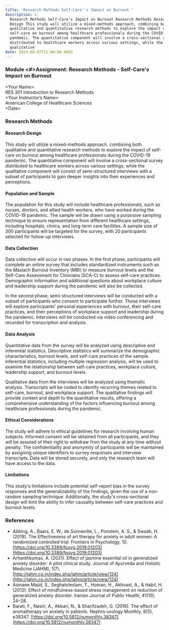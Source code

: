 ```yaml
---
title: 'Research Methods Self-Care''s Impact on Burnout '
description: >-
  Research Methods Self-Care's Impact on Burnout Research Methods Research
  Design This study will utilize a mixed-methods approach, combining both
  qualitative and quantitative research methods to explore the impact of
  self-care on burnout among healthcare professionals during the COVID-19
  pandemic. The quantitative component will involve a cross-sectional survey
  distributed to healthcare workers across various settings, while the
  qualitative
date: 2024-08-07T21:00:00.000Z
---
```


### Module \<#>Assignment: Research Methods - Self-Care's Impact on Burnout

\<Your Name>  
RES 301 Introduction to Research Methods  
\<Your Instructor’s Name>  
American College of Healthcare Sciences  
\<Date> 

### Research Methods

#### Research Design

This study will utilize a mixed-methods approach, combining both qualitative and quantitative research methods to explore the impact of self-care on burnout among healthcare professionals during the COVID-19 pandemic. The quantitative component will involve a cross-sectional survey distributed to healthcare workers across various settings, while the qualitative component will consist of semi-structured interviews with a subset of participants to gain deeper insights into their experiences and perceptions.

#### Population and Sample

The population for this study will include healthcare professionals, such as nurses, doctors, and allied health workers, who have worked during the COVID-19 pandemic. The sample will be drawn using a purposive sampling technique to ensure representation from different healthcare settings, including hospitals, clinics, and long-term care facilities. A sample size of 300 participants will be targeted for the survey, with 20 participants selected for follow-up interviews.

#### Data Collection

Data collection will occur in two phases. In the first phase, participants will complete an online survey that includes standardized instruments such as the Maslach Burnout Inventory (MBI) to measure burnout levels and the Self-Care Assessment for Clinicians (SCA-C) to assess self-care practices. Demographic information and additional questions about workplace culture and leadership support during the pandemic will also be collected.

In the second phase, semi-structured interviews will be conducted with a subset of participants who consent to participate further. These interviews will explore participants' personal experiences with burnout, their self-care practices, and their perceptions of workplace support and leadership during the pandemic. Interviews will be conducted via video conferencing and recorded for transcription and analysis.

#### Data Analysis

Quantitative data from the survey will be analyzed using descriptive and inferential statistics. Descriptive statistics will summarize the demographic characteristics, burnout levels, and self-care practices of the sample. Inferential statistics, including multiple regression analysis, will be used to examine the relationship between self-care practices, workplace culture, leadership support, and burnout levels.

Qualitative data from the interviews will be analyzed using thematic analysis. Transcripts will be coded to identify recurring themes related to self-care, burnout, and workplace support. The qualitative findings will provide context and depth to the quantitative results, offering a comprehensive understanding of the factors influencing burnout among healthcare professionals during the pandemic.

#### Ethical Considerations

The study will adhere to ethical guidelines for research involving human subjects. Informed consent will be obtained from all participants, and they will be assured of their right to withdraw from the study at any time without penalty. The confidentiality and anonymity of participants will be maintained by assigning unique identifiers to survey responses and interview transcripts. Data will be stored securely, and only the research team will have access to the data.

#### Limitations

This study's limitations include potential self-report bias in the survey responses and the generalizability of the findings, given the use of a non-random sampling technique. Additionally, the study's cross-sectional design will limit the ability to infer causality between self-care practices and burnout levels.

### References

* Abbing, A., Baars, E. W., de Sonneville, L., Ponstein, A. S., & Swaab, H. (2019). The Effectiveness of art therapy for anxiety in adult women: A randomized controlled trial. Frontiers in Psychology, 10. [https://doi.org/10.3389/fpsyg.2019.01203](https://doi.org/10.3389/fpsyg.2019.01203)
* Arhanthkumas, A. (2021). Effect of jasmine essential oil in generalized anxiety disorder: A pilot clinical study. Journal of Ayurveda and Holistic Medicine (JAHM), 1(7). [http://jahm.co.in/index.php/jahm/article/view/124](http://jahm.co.in/index.php/jahm/article/view/124)
* Asmaee Majid, S., Seghatoleslam, T., Homan, H., Akhvast, A., & Habil, H. (2012). Effect of mindfulness-based stress management on reduction of generalized anxiety disorder. Iranian Journal of Public Health, 41(10), 24–28.
* Barati, F., Nasiri, A., Akbari, N., & Sharifzadeh, G. (2016). The effect of aromatherapy on anxiety in patients. Nephro-urology Monthly, 8(5), e38347. [https://doi.org/10.5812/numonthly.38347](https://doi.org/10.5812/numonthly.38347)
